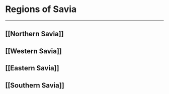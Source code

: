 # Regions of Savia
---

## [[Northern Savia]]

## [[Western Savia]]

## [[Eastern Savia]]

## [[Southern Savia]]